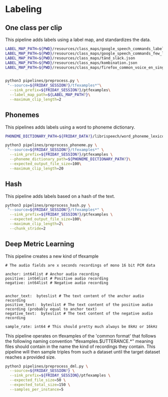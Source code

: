 # Labeling


## One class per clip

This pipeline adds labels using a label map, and standardizes the data.

```bash
LABEL_MAP_PATH=${PWD}/resources/class_maps/google_speech_commands_label_map.json
LABEL_MAP_PATH=${PWD}/resources/class_maps/google_speech_commands_few_label_map.json
LABEL_MAP_PATH=${PWD}/resources/class_maps/tänd_släck.json
LABEL_MAP_PATH=${PWD}/resources/class_maps/kombination.json
LABEL_MAP_PATH=${PWD}/resources/class_maps/firefox_common_voice_en_single_word.json


python3 pipelines/preprocess.py \
 "--source=${FRIDAY_SESSION?}/tfexamples*"\
  --sink_prefix=${FRIDAY_SESSION?}/ptfexamples\
  --label_map_path=${LABEL_MAP_PATH?}\
  --maximum_clip_length=2
```

## Phonemes

This pipelines adds labels using a word to phoneme dictionary.

```bash
PHONEME_DICTIONARY_PATH=${FRIDAY_DATA?}/librispeech/word_phoneme_lexicon.txt

python3 pipelines/preprocess_phoneme.py \
 "--source=${FRIDAY_SESSION?}/tfexamples*" \
  --sink_prefix=${FRIDAY_SESSION?}/ptfexamples \
  --phoneme_dictionary_path=${PHONEME_DICTIONARY_PATH?}\
  --expected_output_file_size=100\
  --maximum_clip_length=20 
```

## Hash

This pipeline adds labels based on a hash of the text.

```bash
python3 pipelines/preprocess_hash.py \
 "--source=${FRIDAY_SESSION?}/tfexamples*" \
  --sink_prefix=${FRIDAY_SESSION?}/ptfexamples \
  --expected_output_file_size=100\
  --maximum_clip_length=2\
  --chunk_stride=2
```

## Deep Metric Learning

This pipeline creates a new kind of tfexample

```python3
# The audio fields are x seconds recordings of mono 16 bit PCM data 

anchor: int64list # Anchor audio recording
positive: int64list # Positive audio recording
negative: int64list # Negative audio recording


anchor_text:  byteslist # The text content of the anchor audio recording
positive_text:  byteslist # The text content of the positive audio recording (probably equal to anchor text)
negative_text:  byteslist # The text content of the negative audio recording 

sample_rate: int64 # This should pretty much always be 8kHz or 16kHz
```

This pipeline operates on tfexamples of the 'common format' that follows the following naming convention "tfexamples.$UTTERANCE.*"
meaning files should contain in the name the kind of recordings they contain. This pipeline will then sample triples
from such a dataset until the target dataset reaches a provided size.

```bash
python3 pipelines/preprocess_dml.py \
  --source=${FRIDAY_SESSION?} \
  --sink_prefix=${FRIDAY_SESSION}/ptfexamples \
  --expected_file_size=50 \
  --expected_total_size=150 \
  --samples_per_instance=5 
```
